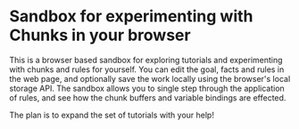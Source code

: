 # Sandbox for experimenting with Chunks in your browser

This is a browser based sandbox for exploring tutorials and experimenting with chunks and rules for yourself. You can edit the goal, facts and rules in the web page, and optionally save the work locally using the browser's local storage API. The sandbox allows you to single step through the application of rules, and see how the chunk buffers and variable bindings are effected.

The plan is to expand the set of tutorials with your help!
